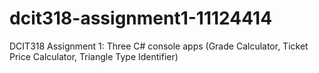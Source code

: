# dcit318-assignment1-11124414
DCIT318 Assignment 1: Three C# console apps (Grade Calculator, Ticket Price Calculator, Triangle Type Identifier)
